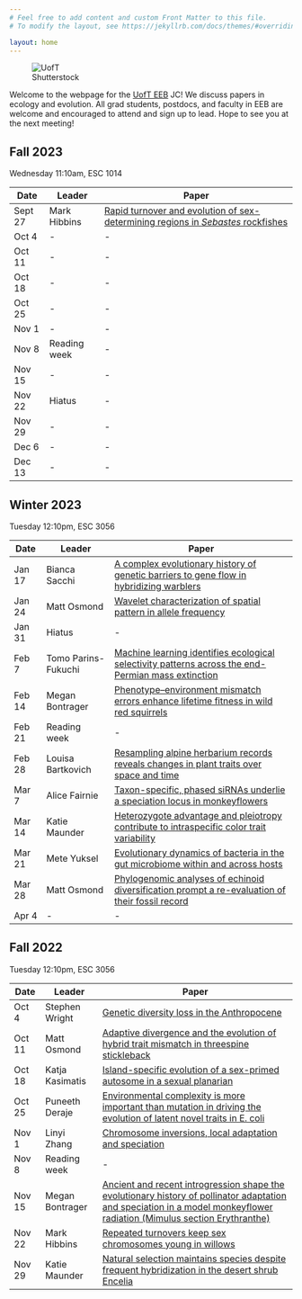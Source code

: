 ```yaml
---
# Feel free to add content and custom Front Matter to this file.
# To modify the layout, see https://jekyllrb.com/docs/themes/#overriding-theme-defaults

layout: home
---
```


<figure>
<img src="/images/uoft.jpg" alt="UofT">
<figcaption>Shutterstock</figcaption>
</figure>  

Welcome to the webpage for the [UofT EEB](https://eeb.utoronto.ca/) JC! We discuss papers in ecology and evolution. All grad students, postdocs, and faculty in EEB are welcome and encouraged to attend and sign up to lead. Hope to see you at the next meeting! 

## Fall 2023

Wednesday 11:10am, ESC 1014

| Date | Leader | Paper |
|------|--------|-------|
| Sept 27 | Mark Hibbins | [Rapid turnover and evolution of sex-determining regions in *Sebastes* rockfishes](https://onlinelibrary.wiley.com/doi/10.1111/mec.17090) |
| Oct 4 | - | - |
| Oct 11 | - | - |
| Oct 18 | - | - |
| Oct 25 | - | - |
| Nov 1 | - | - |
| Nov 8 | Reading week | - |
| Nov 15 | - | - |
| Nov 22 | Hiatus | - |
| Nov 29 | - | - |
| Dec 6 | - | - |
| Dec 13 | - | - |

## Winter 2023

Tuesday 12:10pm, ESC 3056

| Date | Leader | Paper |
|------|--------|-------|
| Jan 17 | Bianca Sacchi | [A complex evolutionary history of genetic barriers to gene flow in hybridizing warblers](https://www.biorxiv.org/content/10.1101/2022.11.14.516535v1.abstract) |
| Jan 24 | Matt Osmond | [Wavelet characterization of spatial pattern in allele frequency](https://www.biorxiv.org/content/10.1101/2022.03.21.485229v2)|
| Jan 31 | Hiatus | - |
| Feb 7 | Tomo Parins-Fukuchi | [Machine learning identifies ecological selectivity patterns across the end-Permian mass extinction](https://www.cambridge.org/core/journals/paleobiology/article/machine-learning-identifies-ecological-selectivity-patterns-across-the-endpermian-mass-extinction/3827AF46B77BF2BC8917437FB041DABA) |
| Feb 14 | Megan Bontrager | [Phenotype–environment mismatch errors enhance lifetime fitness in wild red squirrels](https://www.science.org/doi/full/10.1126/science.abn0665) |
| Feb 21 | Reading week | - |
| Feb 28 | Louisa Bartkovich | [Resampling alpine herbarium records reveals changes in plant traits over space and time](https://besjournals.onlinelibrary.wiley.com/doi/full/10.1111/1365-2745.14062) |
| Mar 7 | Alice Fairnie | [Taxon-specific, phased siRNAs underlie a speciation locus in monkeyflowers](https://www.science.org/stoken/author-tokens/ST-1017/full) |
| Mar 14 | Katie Maunder | [Heterozygote advantage and pleiotropy contribute to intraspecific color trait variability](https://academic.oup.com/evolut/article/76/10/2389/6966367)
| Mar 21 | Mete Yuksel | [Evolutionary dynamics of bacteria in the gut microbiome within and across hosts](https://journals.plos.org/plosbiology/article?id=10.1371/journal.pbio.3000102) |
| Mar 28 | Matt Osmond | [Phylogenomic analyses of echinoid diversification prompt a re-evaluation of their fossil record](https://elifesciences.org/articles/72460) |
| Apr 4 | - | - |

## Fall 2022

Tuesday 12:10pm, ESC 3056

| Date | Leader | Paper |
|------|--------|-------|
| Oct 4 | Stephen Wright | [Genetic diversity loss in the Anthropocene](https://doi.org/10.1126/science.abn5642)|
| Oct 11 | Matt Osmond | [ Adaptive divergence and the evolution of hybrid trait mismatch in threespine stickleback](https://doi.org/10.1002/evl3.264) | 
| Oct 18 | Katja Kasimatis | [Island-specific evolution of a sex-primed autosome in a sexual planarian](https://www.nature.com/articles/s41586-022-04757-3) |
| Oct 25 | Puneeth Deraje | [Environmental complexity is more important than mutation in driving the evolution of latent novel traits in E. coli](https://www.nature.com/articles/s41467-022-33634-w) |
| Nov 1 | Linyi Zhang | [Chromosome inversions, local adaptation and speciation](https://doi.org/10.1534/genetics.105.047985) |
| Nov 8 | Reading week | - |
| Nov 15 | Megan Bontrager | [Ancient and recent introgression shape the evolutionary history of pollinator adaptation and speciation in a model monkeyflower radiation (Mimulus section Erythranthe)](https://doi.org/10.1371/journal.pgen.1009095) |
| Nov 22 | Mark Hibbins | [Repeated turnovers keep sex chromosomes young in willows](https://doi.org/10.1186/s13059-022-02769-w) |
| Nov 29 | Katie Maunder | [Natural selection maintains species despite frequent hybridization in the desert shrub Encelia](https://www.pnas.org/doi/abs/10.1073/pnas.2001337117) |
